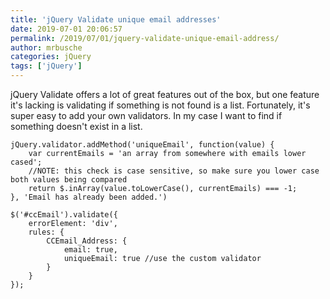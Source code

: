 ```yaml
---
title: 'jQuery Validate unique email addresses'
date: 2019-07-01 20:06:57
permalink: /2019/07/01/jquery-validate-unique-email-address/
author: mrbusche
categories: jQuery
tags: ['jQuery']
---
```


jQuery Validate offers a lot of great features out of the box, but one feature it's lacking is validating if something is not found is a list. Fortunately, it's super easy to add your own validators. In my case I want to find if something doesn't exist in a list.

    jQuery.validator.addMethod('uniqueEmail', function(value) {
        var currentEmails = 'an array from somewhere with emails lower cased';
        //NOTE: this check is case sensitive, so make sure you lower case both values being compared
        return $.inArray(value.toLowerCase(), currentEmails) === -1;
    }, 'Email has already been added.')

    $('#ccEmail').validate({
        errorElement: 'div',
        rules: {
            CCEmail_Address: {
                email: true,
                uniqueEmail: true //use the custom validator
            }
        }
    });
